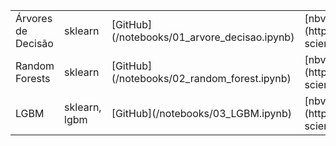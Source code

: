 

 <table>
  <tr>
    <td>Árvores de Decisão</td>
    <td>sklearn</td>
    <td>[GitHub](/notebooks/01_arvore_decisao.ipynb)</td>
    <td>[nbviewer](https://nbviewer.jupyter.org/github/jhklarcher/data-science/blob/master/notebooks/01_arvore_decisao.ipynb)</td>
  </tr>
   <tr>
    <td>Random Forests</td>
    <td>sklearn</td>
    <td>[GitHub](/notebooks/02_random_forest.ipynb)</td>
    <td>[nbviewer](https://nbviewer.jupyter.org/github/jhklarcher/data-science/blob/master/notebooks/02_random_forest.ipynb)</td>
  </tr>
   <tr>
    <td>LGBM</td>
    <td>sklearn, lgbm</td>
    <td>[GitHub](/notebooks/03_LGBM.ipynb)</td>
    <td>[nbviewer](https://nbviewer.jupyter.org/github/jhklarcher/data-science/blob/master/notebooks/03_LGBM.ipynb)</td>
  </tr>
</table> 


